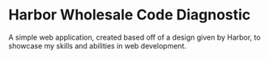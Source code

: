 # Harbor Wholesale Code Diagnostic
 A simple web application, created based off of a design given by Harbor, to showcase my skills and abilities in web development.
